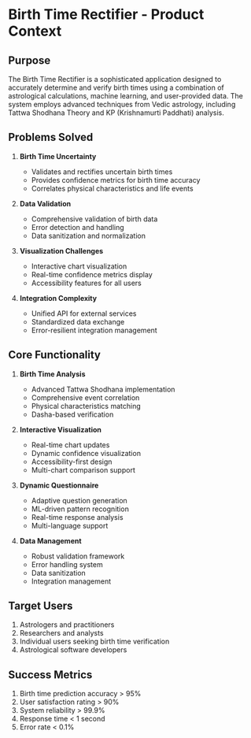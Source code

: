 # Birth Time Rectifier - Product Context

## Purpose
The Birth Time Rectifier is a sophisticated application designed to accurately determine and verify birth times using a combination of astrological calculations, machine learning, and user-provided data. The system employs advanced techniques from Vedic astrology, including Tattwa Shodhana Theory and KP (Krishnamurti Paddhati) analysis.

## Problems Solved
1. **Birth Time Uncertainty**
   - Validates and rectifies uncertain birth times
   - Provides confidence metrics for birth time accuracy
   - Correlates physical characteristics and life events

2. **Data Validation**
   - Comprehensive validation of birth data
   - Error detection and handling
   - Data sanitization and normalization

3. **Visualization Challenges**
   - Interactive chart visualization
   - Real-time confidence metrics display
   - Accessibility features for all users

4. **Integration Complexity**
   - Unified API for external services
   - Standardized data exchange
   - Error-resilient integration management

## Core Functionality
1. **Birth Time Analysis**
   - Advanced Tattwa Shodhana implementation
   - Comprehensive event correlation
   - Physical characteristics matching
   - Dasha-based verification

2. **Interactive Visualization**
   - Real-time chart updates
   - Dynamic confidence visualization
   - Accessibility-first design
   - Multi-chart comparison support

3. **Dynamic Questionnaire**
   - Adaptive question generation
   - ML-driven pattern recognition
   - Real-time response analysis
   - Multi-language support

4. **Data Management**
   - Robust validation framework
   - Error handling system
   - Data sanitization
   - Integration management

## Target Users
1. Astrologers and practitioners
2. Researchers and analysts
3. Individual users seeking birth time verification
4. Astrological software developers

## Success Metrics
1. Birth time prediction accuracy > 95%
2. User satisfaction rating > 90%
3. System reliability > 99.9%
4. Response time < 1 second
5. Error rate < 0.1%
